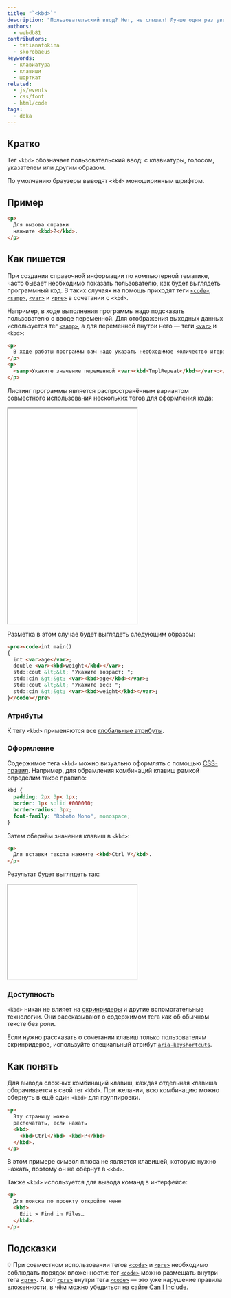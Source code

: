 ```yaml
---
title: "`<kbd>`"
description: "Пользовательский ввод? Нет, не слышал! Лучше один раз увидеть, каких действий ждёт от вас компьютер."
authors:
  - webdb81
contributors:
  - tatianafokina
  - skorobaeus
keywords:
  - клавиатура
  - клавиши
  - шорткат
related:
  - js/events
  - css/font
  - html/code
tags:
  - doka
---
```


## Кратко

Тег `<kbd>` обозначает пользовательский ввод: с клавиатуры, голосом, указателем или другим образом.

По умолчанию браузеры выводят `<kbd>` моноширинным шрифтом.

## Пример

```html
<p>
  Для вызова справки
  нажмите <kbd>?</kbd>.
</p>
```

## Как пишется

При создании справочной информации по компьютерной тематике, часто бывает необходимо показать пользователю, как будет выглядеть программный код. В таких случаях на помощь приходят теги [`<code>`](/html/code/), [`<samp>`](/html/samp/), [`<var>`](/html/var/) и [`<pre>`](/html/pre/) в сочетании с `<kbd>`.

Например, в ходе выполнения программы надо подсказать пользователю о вводе переменной. Для отображения выходных данных используется тег [`<samp>`](/html/samp/), а для переменной внутри него — теги [`<var>`](/html/var/) и `<kbd>`:

```html
<p>
  В ходе работы программы вам надо указать необходимое количество итераций:
</p>
<p>
  <samp>Укажите значение переменной <var><kbd>TmplRepeat</kbd></var>:</samp>
</p>
```

Листинг программы является распространённым вариантом совместного использования нескольких тегов для оформления кода:

<iframe title="Пример использования с code, pre и var" src="demos/complex-kbd/" height="500"></iframe>

Разметка в этом случае будет выглядеть следующим образом:

```html
<pre><code>int main()
{
  int <var>age</var>;
  double <var><kbd>weight</kbd></var>;
  std::cout &lt;&lt; "Укажите возраст: ";
  std::cin &gt;&gt; <var><kbd>age</kbd></var>;
  std::cout &lt;&lt; "Укажите вес: ";
  std::cin &gt;&gt; <var><kbd>weight</kbd></var>;
}</code></pre>
```

### Атрибуты

К тегу `<kbd>` применяются все [глобальные атрибуты](/html/global-attrs/).

### Оформление

Содержимое тега `<kbd>` можно визуально оформлять с помощью [CSS-правил](/css/css-rule/). Например, для обрамления комбинаций клавиш рамкой определим такое правило:

```css
kbd {
  padding: 2px 3px 1px;
  border: 1px solid #000000;
  border-radius: 3px;
  font-family: "Roboto Mono", monospace;
}
```

Затем обернём значения клавиш в `<kbd>`:

```html
<p>
  Для вставки текста нажмите <kbd>Ctrl V</kbd>.
</p>
```

Результат будет выглядеть так:

<iframe title="Стилизация тега kbd" src="demos/style-kbd/" height="220"></iframe>

### Доступность

`<kbd>` никак не влияет на [скринридеры](/a11y/screenreaders/) и другие вспомогательные технологии. Они рассказывают о содержимом тега как об обычном тексте без роли.

Если нужно рассказать о сочетании клавиш только пользователям скринридеров, используйте специальный атрибут [`aria-keyshortcuts`](/a11y/aria-keyshortcuts/).

## Как понять

Для вывода сложных комбинаций клавиш, каждая отдельная клавиша оборачивается в свой тег `<kbd>`. При желании, всю комбинацию можно обернуть в ещё один `<kbd>` для группировки.

```html
<p>
  Эту страницу можно
  распечатать, если нажать
  <kbd>
    <kbd>Ctrl</kbd> <kbd>P</kbd>
  </kbd>.
</p>
```

В этом примере символ плюса не является клавишей, которую нужно нажать, поэтому он не обёрнут в `<kbd>`.

Также `<kbd>` используется для вывода команд в интерфейсе:

```html
<p>
  Для поиска по проекту откройте меню
  <kbd>
    Edit > Find in Files…
  </kbd>.
</p>
```

## Подсказки

💡 При совместном использовании тегов [`<code>`](/html/code/) и [`<pre>`](/html/pre/) необходимо соблюдать порядок вложенности: тег [`<code>`](/html/code/) можно размещать внутри тега [`<pre>`](/html/pre/). А вот [`<pre>`](/html/pre/) внутри тега [`<code>`](/html/code/) — это уже нарушение правила вложенности, в чём можно убедиться на сайте [Can I Include](https://caninclude.glitch.me/caninclude?child=pre&parent=code).
